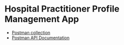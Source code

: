 # Hospital Practitioner Profile Management App

- [Postman collection](https://orange-resonance-555787.postman.co/workspace/db28db8d-d100-4381-a30f-014ae58bb0c7/collection/22334232-c0768db3-9303-49b7-a5cd-6f0da8794d85)
- [Postman API Documentation](https://documenter.getpostman.com/view/22334232/2s8YzWS18C)
